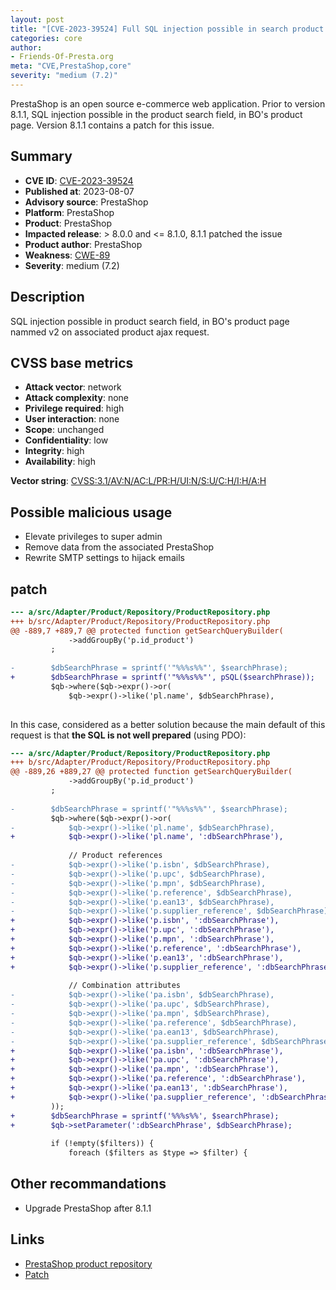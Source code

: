 ```yaml
---
layout: post
title: "[CVE-2023-39524] Full SQL injection possible in search product in backoffice"
categories: core
author:
- Friends-Of-Presta.org
meta: "CVE,PrestaShop,core"
severity: "medium (7.2)"
---
```


PrestaShop is an open source e-commerce web application. Prior to version 8.1.1, SQL injection possible in the product search field, in BO's product page. Version 8.1.1 contains a patch for this issue.

## Summary

* **CVE ID**: [CVE-2023-39524](https://cve.mitre.org/cgi-bin/cvename.cgi?name=CVE-2023-39524)
* **Published at**: 2023-08-07
* **Advisory source**: PrestaShop
* **Platform**: PrestaShop
* **Product**: PrestaShop
* **Impacted release**: > 8.0.0 and <= 8.1.0, 8.1.1 patched the issue
* **Product author**: PrestaShop
* **Weakness**: [CWE-89](https://cwe.mitre.org/data/definitions/89.html)
* **Severity**: medium (7.2)

## Description

SQL injection possible in product search field, in BO's product page nammed v2 on associated product ajax request.

## CVSS base metrics

* **Attack vector**: network
* **Attack complexity**: none
* **Privilege required**: high
* **User interaction**: none
* **Scope**: unchanged
* **Confidentiality**: low
* **Integrity**: high
* **Availability**: high 

**Vector string**: [CVSS:3.1/AV:N/AC:L/PR:H/UI:N/S:U/C:H/I:H/A:H](https://nvd.nist.gov/vuln-metrics/cvss/v3-calculator?vector=AV:N/AC:L/PR:H/UI:N/S:U/C:H/I:H/A:H)

## Possible malicious usage

* Elevate privileges to super admin
* Remove data from the associated PrestaShop
* Rewrite SMTP settings to hijack emails

## patch

```diff
--- a/src/Adapter/Product/Repository/ProductRepository.php
+++ b/src/Adapter/Product/Repository/ProductRepository.php
@@ -889,7 +889,7 @@ protected function getSearchQueryBuilder(
             ->addGroupBy('p.id_product')
         ;
 
-        $dbSearchPhrase = sprintf('"%%%s%%"', $searchPhrase);
+        $dbSearchPhrase = sprintf('"%%%s%%"', pSQL($searchPhrase));
         $qb->where($qb->expr()->or(
             $qb->expr()->like('pl.name', $dbSearchPhrase),
 
```

In this case, considered as a better solution because the main default of this request is that **the SQL is not well prepared** (using PDO):

```diff
--- a/src/Adapter/Product/Repository/ProductRepository.php
+++ b/src/Adapter/Product/Repository/ProductRepository.php
@@ -889,26 +889,27 @@ protected function getSearchQueryBuilder(
             ->addGroupBy('p.id_product')
         ;
 
-        $dbSearchPhrase = sprintf('"%%%s%%"', $searchPhrase);
         $qb->where($qb->expr()->or(
-            $qb->expr()->like('pl.name', $dbSearchPhrase),
+            $qb->expr()->like('pl.name', ':dbSearchPhrase'),
 
             // Product references
-            $qb->expr()->like('p.isbn', $dbSearchPhrase),
-            $qb->expr()->like('p.upc', $dbSearchPhrase),
-            $qb->expr()->like('p.mpn', $dbSearchPhrase),
-            $qb->expr()->like('p.reference', $dbSearchPhrase),
-            $qb->expr()->like('p.ean13', $dbSearchPhrase),
-            $qb->expr()->like('p.supplier_reference', $dbSearchPhrase),
+            $qb->expr()->like('p.isbn', ':dbSearchPhrase'),
+            $qb->expr()->like('p.upc', ':dbSearchPhrase'),
+            $qb->expr()->like('p.mpn', ':dbSearchPhrase'),
+            $qb->expr()->like('p.reference', ':dbSearchPhrase'),
+            $qb->expr()->like('p.ean13', ':dbSearchPhrase'),
+            $qb->expr()->like('p.supplier_reference', ':dbSearchPhrase'),
 
             // Combination attributes
-            $qb->expr()->like('pa.isbn', $dbSearchPhrase),
-            $qb->expr()->like('pa.upc', $dbSearchPhrase),
-            $qb->expr()->like('pa.mpn', $dbSearchPhrase),
-            $qb->expr()->like('pa.reference', $dbSearchPhrase),
-            $qb->expr()->like('pa.ean13', $dbSearchPhrase),
-            $qb->expr()->like('pa.supplier_reference', $dbSearchPhrase)
+            $qb->expr()->like('pa.isbn', ':dbSearchPhrase'),
+            $qb->expr()->like('pa.upc', ':dbSearchPhrase'),
+            $qb->expr()->like('pa.mpn', ':dbSearchPhrase'),
+            $qb->expr()->like('pa.reference', ':dbSearchPhrase'),
+            $qb->expr()->like('pa.ean13', ':dbSearchPhrase'),
+            $qb->expr()->like('pa.supplier_reference', ':dbSearchPhrase')
         ));
+        $dbSearchPhrase = sprintf('%%%s%%', $searchPhrase);
+        $qb->setParameter(':dbSearchPhrase', $dbSearchPhrase);
 
         if (!empty($filters)) {
             foreach ($filters as $type => $filter) {
```


## Other recommandations

* Upgrade PrestaShop after 8.1.1

## Links

* [PrestaShop product repository](https://github.com/PrestaShop/PrestaShop/security/advisories/GHSA-75p5-jwx4-qw9h)
* [Patch](https://github.com/PrestaShop/PrestaShop/commit/2047d4c053043102bc46a37d383b392704bf14d7)


